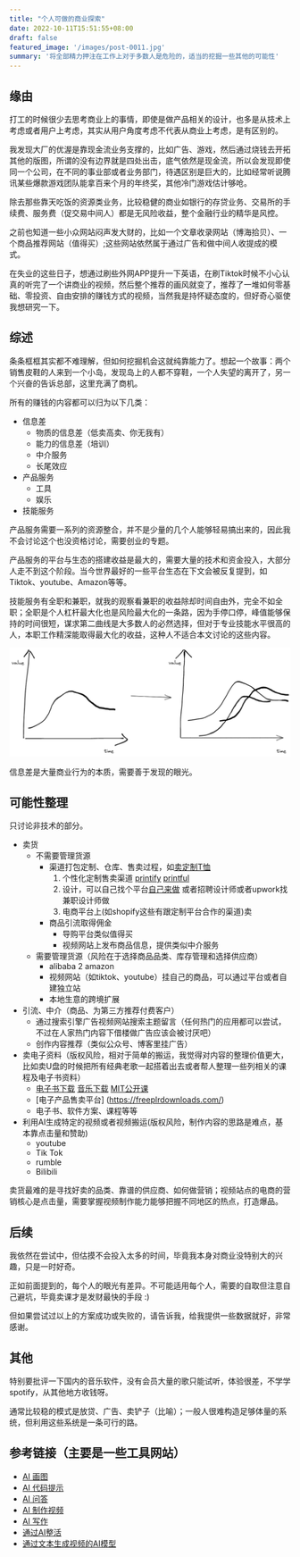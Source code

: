 ```yaml
---
title: "个人可做的商业探索"
date: 2022-10-11T15:51:55+08:00
draft: false
featured_image: '/images/post-0011.jpg'
summary: '将全部精力押注在工作上对于多数人是危险的，适当的挖掘一些其他的可能性'
---
```


## 缘由

打工的时候很少去思考商业上的事情，即使是做产品相关的设计，也多是从技术上考虑或者用户上考虑，其实从用户角度考虑不代表从商业上考虑，是有区别的。

我发现大厂的优渥是靠现金流业务支撑的，比如广告、游戏，然后通过烧钱去开拓其他的版图，所谓的没有边界就是四处出击，底气依然是现金流，所以会发现即使同一个公司，在不同的事业部或者业务部门，待遇区别是巨大的，比如经常听说腾讯某些爆款游戏团队能拿百来个月的年终奖，其他冷门游戏估计够呛。

除去那些靠天吃饭的资源类业务，比较稳健的商业如银行的存贷业务、交易所的手续费、服务费（促交易中间人）都是无风险收益，整个金融行业的精华是风控。

之前也知道一些小众网站闷声发大财的，比如一个文章收录网站（博海拾贝）、一个商品推荐网站（值得买）;这些网站依然属于通过广告和做中间人收提成的模式。

在失业的这些日子，想通过刷些外网APP提升一下英语，在刷Tiktok时候不小心认真的听完了一个讲商业的视频，然后整个推荐的画风就变了，推荐了一堆如何零基础、零投资、自由安排的赚钱方式的视频，当然我是持怀疑态度的，但好奇心驱使我想研究一下。

## 综述

条条框框其实都不难理解，但如何挖掘机会这就纯靠能力了。想起一个故事：两个销售皮鞋的人来到一个小岛，发现岛上的人都不穿鞋，一个人失望的离开了，另一个兴奋的告诉总部，这里充满了商机。

所有的赚钱的内容都可以归为以下几类：

- 信息差
	- 物质的信息差（低卖高卖、你无我有）
	- 能力的信息差（培训）
	- 中介服务
	- 长尾效应
- 产品服务
	- 工具
	- 娱乐
- 技能服务

产品服务需要一系列的资源整合，并不是少量的几个人能够轻易搞出来的，因此我不会讨论这个也没资格讨论，需要创业的专题。

产品服务的平台与生态的搭建收益是最大的，需要大量的技术和资金投入，大部分人走不到这个阶段。当今世界最好的一些平台生态在下文会被反复提到，如Tiktok、youtube、Amazon等等。

技能服务有全职和兼职，就我的观察看兼职的收益除却时间自由外，完全不如全职；全职是个人杠杆最大化也是风险最大化的一条路，因为手停口停，峰值能够保持的时间很短，谋求第二曲线是大多数人的必然选择，但对于专业技能水平很高的人，本职工作精深能取得最大化的收益，这种人不适合本文讨论的这些内容。

![谋求第二曲线](/images/pic/growing.jpg)

信息差是大量商业行为的本质，需要善于发现的眼光。

## 可能性整理

只讨论非技术的部分。

- 卖货
    - 不需要管理货源
        - 渠道打包定制、仓库、售卖过程，如[卖定制T恤](https://printify.com/blog/how-to-start-a-print-on-demand-business/)
		    1. 个性化定制售卖渠道 [printify](https://printify.com/)  [printful](https://www.printful.com/)
		    2. 设计，可以自己找个平台[自己来做](https://www.canva.cn/) 或者招聘设计师或者upwork找兼职设计师做
		    3. 电商平台上(如shopify这些有跟定制平台合作的渠道)卖
		- 商品引流取得佣金
			- 导购平台类似值得买
			- 视频网站上发布商品信息，提供类似中介服务
    - 需要管理货源（风险在于选择商品品类、库存管理和选择供应商）
        - alibaba 2 amazon 
		- 视频网站（如tiktok、youtube）挂自己的商品，可以通过平台或者自建独立站
		- 本地生意的跨境扩展
- 引流、中介（商品、为第三方推荐付费客户）
	- 通过搜索引擎广告视频网站搜索主题留言（任何热门的应用都可以尝试，不过在人家热门内容下借楼做广告应该会被讨厌吧）
    - 创作内容推荐（类似公众号、博客里挂广告）
- 卖电子资料（版权风险，相对于简单的搬运，我觉得对内容的整理价值更大，比如卖U盘的时候把所有经典老歌一起搭着出去或者帮人整理一些列相关的课程及电子书资料）  
	- [电子书下载](https://payhip.com/features/sell-digital-downloads) [音乐下载](http://y.webzcz.cn/) [MIT公开课](https://ocw.mit.edu/)
	- [电子产品售卖平台] (https://freeplrdownloads.com/)  
	- 电子书、软件方案、课程等等
- 利用AI生成特定的视频或者视频搬运(版权风险，制作内容的思路是难点，基本靠点击量和赞助)
	- youtube
	- Tik Tok
	- rumble
    - Bilibili

卖货最难的是寻找好卖的品类、靠谱的供应商、如何做营销；视频站点的电商的营销核心是点击量，需要掌握视频制作能力能够把握不同地区的热点，打造爆品。

## 后续

我依然在尝试中，但估摸不会投入太多的时间，毕竟我本身对商业没特别大的兴趣，只是一时好奇。

正如前面提到的，每个人的眼光有差异。不可能适用每个人，需要的自取但注意自己避坑，毕竟卖课才是发财最快的手段 :)

但如果尝试过以上的方案成功或失败的，请告诉我，给我提供一些数据就好，非常感谢。

## 其他

特别要批评一下国内的音乐软件，没有会员大量的歌只能试听，体验很差，不学学spotify，从其他地方收钱呀。

通常比较稳的模式是放贷、广告、卖铲子（比喻）；一般人很难构造足够体量的系统，但利用这些系统是一条可行的路。

## 参考链接（主要是一些工具网站）

- [AI 画图](https://www.craiyon.com/)
- [AI 代码提示](https://marketplace.visualstudio.com/items?itemName=Blackboxapp.blackbox)
- [AI 问答](https://www.wolframalpha.com/)
- [AI 制作视频](https://lumen5.com/)
- [AI 写作](https://www.jasper.ai/)
- [通过AI整活](https://mp.weixin.qq.com/s/DD5R022OOXQ29-0czR_Wnw)
- [通过文本生成视频的AI模型](https://github.com/CompVis/stable-diffusion)
